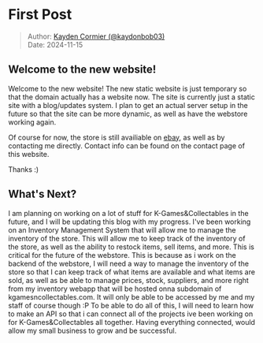 # First Post

> Author: [Kayden Cormier (@kaydonbob03)](mailto:support@kgamesncollectables.com) <br/>
> Date: 2024-11-15

## Welcome to the new website!

Welcome to the new website! The new static website is just temporary so that the domain actually has a website now.
The site is currently just a static site with a blog/updates system.
I plan to get an actual server setup in the future so that the site can be more dynamic, as well as have the webstore working again.


Of course for now, the store is still availiable on [ebay](https://www.ebay.ca/usr/k-gamesncollectables), as well as by contacting me directly. Contact info can be found on the contact page of this website.

Thanks :)

## What's Next?

I am planning on working on a lot of stuff for K-Games&Collectables in the future, and I will be updating this blog with my progress. 
I've been working on an Inventory Management System that will allow me to manage the inventory of the store.
This will allow me to keep track of the inventory of the store, as well as the ability to restock items, sell items, and more. This is critical for the future of the webstore. This is because as i work on the backend of the webstore, I will need a way to manage the inventory of the store so that I can keep track of what items are available and what items are sold, as well as be able to manage prices, stock, suppliers, and more right from my inventory webapp that will be hosted onna subdomain of kgamesncollectables.com. It will only be able to be accessed by me and my staff of course though :P
To be able to do all of this, I will need to learn how to make an API so that i can connect all of the projects ive been working on for K-Games&Collectables all together. Having everything connected, would allow my small business to grow and be successful.

